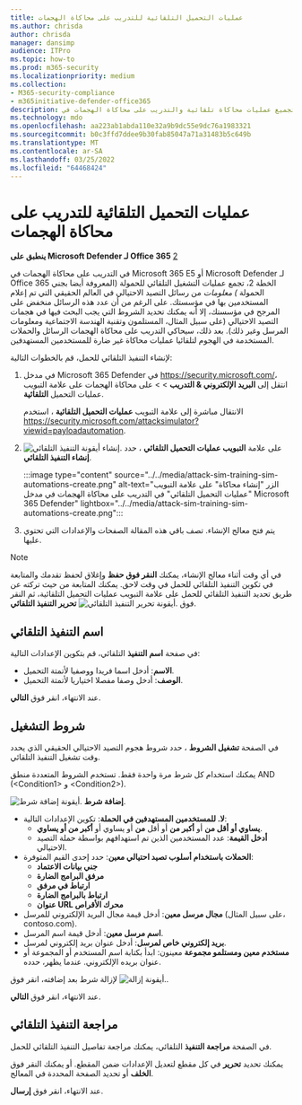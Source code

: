```yaml
---
title: عمليات التحميل التلقائية للتدريب على محاكاة الهجمات
ms.author: chrisda
author: chrisda
manager: dansimp
audience: ITPro
ms.topic: how-to
ms.prod: m365-security
ms.localizationpriority: medium
ms.collection:
- M365-security-compliance
- m365initiative-defender-office365
description: يمكن للمسؤولين التعرف على كيفية استخدام عمليات التشغيل التلقائي للحمولة (تجميع التحميل) لتجميع عمليات محاكاة تلقائية والتدريب على محاكاة الهجمات في Microsoft Defender لـ Office 365 2.
ms.technology: mdo
ms.openlocfilehash: aa223ab1abda110e32a9b9dc55e9dc76a1983321
ms.sourcegitcommit: b0c3ffd7ddee9b30fab85047a71a31483b5c649b
ms.translationtype: MT
ms.contentlocale: ar-SA
ms.lasthandoff: 03/25/2022
ms.locfileid: "64468424"
---
```

# <a name="payload-automations-for-attack-simulation-training"></a>عمليات التحميل التلقائية للتدريب على محاكاة الهجمات

**ينطبق على Microsoft Defender لـ Office 365** [2](defender-for-office-365.md)

في التدريب على محاكاة الهجمات في Microsoft 365 E5 أو Microsoft Defender لـ Office 365 الخطة 2، تجمع عمليات التشغيل التلقائي للحمولة (المعروفة أيضا بجني الحمولة _) معلومات_ من رسائل التصيد الاحتيالي في العالم الحقيقي التي تم إعلام المستخدمين بها في مؤسستك. على الرغم من أن عدد هذه الرسائل منخفض على المرجح في مؤسستك، إلا أنه يمكنك تحديد الشروط التي يجب البحث فيها في هجمات التصيد الاحتيالي (على سبيل المثال، المستلمون وتقنية الهندسة الاجتماعية ومعلومات المرسل وغير ذلك). بعد ذلك، سيحاكي التدريب على محاكاة الهجمات الرسائل والحملات المستخدمة في الهجوم لتلقائيا عمليات محاكاة غير ضارة للمستخدمين المستهدفين.

لإنشاء التنفيذ التلقائي للحمل، قم بالخطوات التالية:

1. في مدخل Microsoft 365 Defender في <https://security.microsoft.com/>، انتقل إلى **البريد الإلكتروني & التدريب** \>  \> على محاكاة الهجمات على علامة التبويب عمليات التحميل **التلقائية**.

   الانتقال مباشرة إلى علامة التبويب **عمليات التحميل التلقائية** ، استخدم <https://security.microsoft.com/attacksimulator?viewid=payloadautomation>.

2. على علامة **التبويب عمليات التحميل التلقائي** ، حدد ![إنشاء أيقونة التنفيذ التلقائي.](../../media/m365-cc-sc-create-icon.png) **إنشاء التنفيذ التلقائي**.

   :::image type="content" source="../../media/attack-sim-training-sim-automations-create.png" alt-text="الزر &quot;إنشاء محاكاة&quot; على علامة التبويب &quot;عمليات التحميل التلقائي&quot; في التدريب على محاكاة الهجمات في مدخل Microsoft 365 Defender" lightbox="../../media/attack-sim-training-sim-automations-create.png":::

3. يتم فتح معالج الإنشاء. تصف باقي هذه المقالة الصفحات والإعدادات التي تحتوي عليها.

> [!NOTE]
> في أي وقت أثناء معالج الإنشاء، يمكنك **النقر فوق حفظ** وإغلاق لحفظ تقدمك والمتابعة في تكوين التنفيذ التلقائي للحمل في وقت لاحق. يمكنك المتابعة من حيث تركته عن طريق تحديد التنفيذ التلقائي للحمل على علامة التبويب عمليات  التحميل التلقائية، ثم النقر فوق ![أيقونة تحرير التنفيذ التلقائي.](../../media/m365-cc-sc-edit-icon.png) **تحرير التنفيذ التلقائي**.

## <a name="automation-name"></a>اسم التنفيذ التلقائي

في صفحة **اسم التنفيذ** التلقائي، قم بتكوين الإعدادات التالية:

- **الاسم**: أدخل اسما فريدا ووصفيا لأتمتة التحميل.
- **الوصف**: أدخل وصفا مفصلا اختياريا لأتمتة التحميل.

عند الانتهاء، انقر فوق **التالي**.

## <a name="run-conditions"></a>شروط التشغيل

في الصفحة **تشغيل الشروط** ، حدد شروط هجوم التصيد الاحتيالي الحقيقي الذي يحدد وقت تشغيل التنفيذ التلقائي.

يمكنك استخدام كل شرط مرة واحدة فقط. تستخدم الشروط المتعددة منطق AND (\<Condition1\> و \<Condition2\>).

![أيقونة إضافة شرط.](../../media/m365-cc-sc-create-icon.png) **إضافة شرط**.

- **لا. للمستخدمين المستهدفين في الحملة**: تكوين الإعدادات التالية:
  - **يساوي أو** **أقل من** أو **أكبر من** أو أقل **من** أو يساوي أو **أكبر من أو يساوي**.
  - **أدخل القيمة**: عدد المستخدمين الذين تم استهدافهم بواسطة حملة التصيد الاحتيالي.
- **الحملات باستخدام أسلوب تصيد احتيالي معين**: حدد إحدى القيم المتوفرة:
  - **جني بيانات الاعتماد**
  - **مرفق البرامج الضارة**
  - **ارتباط في مرفق**
  - **ارتباط بالبرامج الضارة**
  - **عنوان URL محرك الأقراص**
- **مجال مرسل معين**: أدخل قيمة مجال البريد الإلكتروني للمرسل (على سبيل المثال، contoso.com).
- **اسم مرسل معين**: أدخل قيمة اسم المرسل.
- **بريد إلكتروني خاص لمرسل**: أدخل عنوان بريد إلكتروني لمرسل.
- **مستخدم معين ومستلمو مجموعة** معينون: ابدأ بكتابة اسم المستخدم أو المجموعة أو عنوان بريده الإلكتروني. عندما يظهر، حدده.

لإزالة شرط بعد إضافته، انقر فوق ![أيقونة إزالة.](../../media/m365-cc-sc-delete-icon.png).

عند الانتهاء، انقر فوق **التالي**.

## <a name="review-automation"></a>مراجعة التنفيذ التلقائي

في الصفحة **مراجعة التنفيذ** التلقائي، يمكنك مراجعة تفاصيل التنفيذ التلقائي للحمل.

يمكنك تحديد **تحرير** في كل مقطع لتعديل الإعدادات ضمن المقطع. أو يمكنك النقر فوق **الخلف** أو تحديد الصفحة المحددة في المعالج.

عند الانتهاء، انقر فوق **إرسال**.
